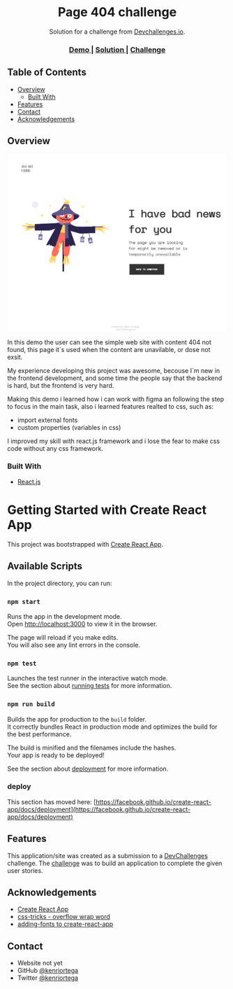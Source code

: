 <!-- Please update value in the {}  -->

<h1 align="center">Page 404 challenge</h1>

<div align="center">
   Solution for a challenge from  <a href="http://devchallenges.io" target="_blank">Devchallenges.io</a>.
</div>

<div align="center">
  <h3>
    <a href="https://{your-demo-link.your-domain}">
      Demo
    </a>
    <span> | </span>
    <a href="https://{your-url-to-the-solution}">
      Solution
    </a>
    <span> | </span>
    <a href="https://devchallenges.io/challenges/wBunSb7FPrIepJZAg0sY">
      Challenge
    </a>
  </h3>
</div>

<!-- TABLE OF CONTENTS -->

## Table of Contents

- [Overview](#overview)
  - [Built With](#built-with)
- [Features](#features)
- [Contact](#contact)
- [Acknowledgements](#acknowledgements)

<!-- OVERVIEW -->

## Overview


![screenshot](src/img/web.png)

In this demo the user can see the simple web site with content 404 not found, this page it`s used when the content are unavilable, or dose not exsit.

 My experience developing this project was awesome, becouse I`m new in the frontend development, and some time the people say that the backend is hard, but the frontend is very hard.

 Making this demo i learned how i can work with figma an following the step to focus in the main task, also i learned features realted to css, such as:
  - import external fonts
  - custom properties (variables in css)

I improved my skill with react.js framework and i lose the fear to make css code without any css framework.


### Built With

<!-- This section should list any major frameworks that you built your project using. Here are a few examples.-->

- [React.js](https://reactjs.org/)

# Getting Started with Create React App

This project was bootstrapped with [Create React App](https://github.com/facebook/create-react-app).

## Available Scripts

In the project directory, you can run:

### `npm start`

Runs the app in the development mode.\
Open [http://localhost:3000](http://localhost:3000) to view it in the browser.

The page will reload if you make edits.\
You will also see any lint errors in the console.

### `npm test`

Launches the test runner in the interactive watch mode.\
See the section about [running tests](https://facebook.github.io/create-react-app/docs/running-tests) for more information.

### `npm run build`

Builds the app for production to the `build` folder.\
It correctly bundles React in production mode and optimizes the build for the best performance.

The build is minified and the filenames include the hashes.\
Your app is ready to be deployed!

See the section about [deployment](https://facebook.github.io/create-react-app/docs/deployment) for more information.

### deploy
This section has moved here: [https://facebook.github.io/create-react-app/docs/deployment](https://facebook.github.io/create-react-app/docs/deployment)
## Features

<!-- List the features of your application or follow the template. Don't share the figma file here :) -->

This application/site was created as a submission to a [DevChallenges](https://devchallenges.io/challenges) challenge. The [challenge](https://devchallenges.io/challenges/wBunSb7FPrIepJZAg0sY) was to build an application to complete the given user stories.


## Acknowledgements

<!-- This section should list any articles or add-ons/plugins that helps you to complete the project. This is optional but it will help you in the future. For exmpale -->

- [Create React App](https://github.com/facebook/create-react-app)
- [css-tricks - overflow wrap word](https://css-tricks.com/almanac/properties/o/overflow-wrap/)
- [adding-fonts to create-react-app](https://dev.to/annequinkenstein/adding-fonts-to-create-react-app-3ed7)

## Contact

- Website not yet
- GitHub [@kenriortega](https://{github.com/kenriortega})
- Twitter [@kenriortega](https://{twitter.com/kenriortega})

